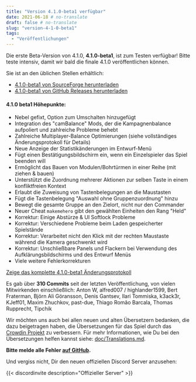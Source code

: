 ```yaml
---
title: "Version 4.1.0-beta1 verfügbar"
date: 2021-06-18 # no-translate
draft: false # no-translate
slug: "version-4-1-0-beta1"
tags:
  - "Veröffentlichungen"
---
```


Die erste Beta-Version von 4.1.0, **4.1.0-beta1**, ist zum Testen verfügbar! Bitte teste intensiv, damit wir bald die finale 4.1.0 veröffentlichen können.

Sie ist an den üblichen Stellen erhältlich:
- [4.1.0-beta1 von SourceForge herunterladen](https://sourceforge.net/projects/warzone2100/files/releases/4.1.0-beta1/)
- [4.1.0-beta1 von GitHub Releases herunterladen](https://github.com/Warzone2100/warzone2100/releases/tag/4.1.0-beta1)

#### 4.1.0 beta1 Höhepunkte:

- Nebel gefixt, Option zum Umschalten hinzugefügt
- Integration des "camBalance" Mods, der die Kampagnenbalance aufpoliert und zahlreiche Probleme behebt
- Zahlreiche Multiplayer-Balance Optimierungen (siehe vollständiges Änderungsprotokoll für Details)
- Neue Anzeige der Statistikänderungen im Entwurf-Menü
- Fügt einen Bestätigungsbildschirm ein, wenn ein Einzelspieler das Spiel beenden will
- Ermöglicht das Bauen von Modulen/Bohrtürmen in einer Reihe (mit ziehen & bauen)
- Unterstützt die Zuordnung mehrerer Aktionen zur selben Taste in einem konfliktfreien Kontext
- Erlaubt die Zuweisung von Tastenbelegungen an die Maustasten
- Fügt die Tastenbelegung "Auswahl ohne Gruppenzuordnung" hinzu
- Bewegt die gesamte Gruppe an den Zielort, nicht nur den Commander
- Neuer Cheat `makemehero` gibt den gewählten Einheiten den Rang "Held"
- Korrektur: Einige Abstürze & UI Softlock Probleme
- Korrektur: Verschiedene Probleme beim Laden gespeicherter Spielstände
- Korrektur: Verarbeitet nicht den Klick mit der rechten Maustaste während die Kamera geschwenkt wird
- Korrektur: Unschließbare Panels und Flackern bei Verwendung des Aufklärungsbildschirms und des Entwurf Menüs
- Viele weitere Fehlerkorrekturen

[Zeige das komplette 4.1.0-beta1 Änderungsprotokoll](https://github.com/Warzone2100/warzone2100/raw/4.1.0-beta1/ChangeLog)

Es gab über **310 Commits** seit der letzten Veröffentlichung, von vielen Mitwirkenden einschließlich: Anton W, alfred007 / highlander1599, Bert Fraterman, Björn Ali Göransson, Denis Gantsev, Ilari Tommiska, k3ack3r, KJeff01, Maxim Zhuchkov, past-due, Thiago Romão Barcala, Thomas Rupprecht, Tipchik

Wir möchten uns auch bei allen neuen und alten Übersetzern bedanken, die dazu beigetragen haben, die Übersetzungen für das Spiel durch das [Crowdin Projekt](https://crowdin.com/project/warzone2100) zu verbessern. Für mehr Informationen, wie Du bei den Übersetzungen helfen kannst siehe: [doc/Translations.md](https://github.com/Warzone2100/warzone2100/blob/master/doc/Translations.md#how-do-i-help-translate).

**Bitte melde alle Fehler [auf GitHub](https://github.com/Warzone2100/warzone2100/issues).**

Und vergiss nicht, Dir den neuen offiziellen Discord Server anzusehen:

{{< discordinvite description="Offizieller Server" >}}

